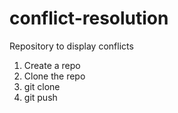 # conflict-resolution
Repository to display conflicts

1. Create a repo 
2. Clone the repo 
3. git clone 
4. git push